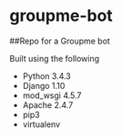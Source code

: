 # groupme-bot
##Repo for a Groupme bot

Built using the following
- Python 3.4.3
- Django 1.10
- mod_wsgi 4.5.7
- Apache 2.4.7
- pip3
- virtualenv
